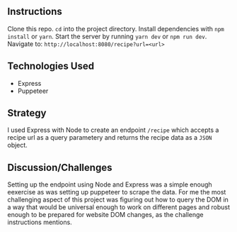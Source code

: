 ## Instructions

Clone this repo. `cd` into the project directory. Install dependencies with `npm install` or `yarn`. Start the server by running `yarn dev` or `npm run dev`. Navigate to: ```http://localhost:8080/recipe?url=<url>```

## Technologies Used
- Express
- Puppeteer

## Strategy

I used Express with Node to create an endpoint `/recipe` which accepts a recipe url as a query parametery and returns the recipe data as a `JSON` object. 

## Discussion/Challenges

Setting up the endpoint using Node and Express was a simple enough eexercise as was setting up puppeteer to scrape the data. For me the most challenging aspect of this project was figuring out how to query the DOM in a way that would be universal enough to work on different pages and robust enough to be prepared for website DOM changes, as the challenge instructions mentions. 
